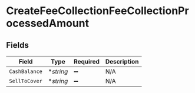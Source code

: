 # CreateFeeCollectionFeeCollectionProcessedAmount


## Fields

| Field              | Type               | Required           | Description        |
| ------------------ | ------------------ | ------------------ | ------------------ |
| `CashBalance`      | **string*          | :heavy_minus_sign: | N/A                |
| `SellToCover`      | **string*          | :heavy_minus_sign: | N/A                |